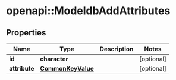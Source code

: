 # openapi::ModeldbAddAttributes


## Properties
Name | Type | Description | Notes
------------ | ------------- | ------------- | -------------
**id** | **character** |  | [optional] 
**attribute** | [**CommonKeyValue**](commonKeyValue.md) |  | [optional] 


